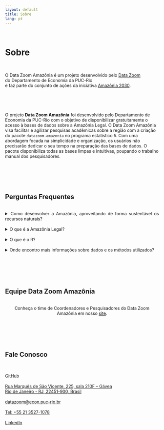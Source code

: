 ```yaml
---
layout: default
title: Sobre
lang: pt
---
```


<link rel="stylesheet" href="style.css">

<br>

<h1 class="title-about">Sobre</h1>

<br>

<div class="capa_sobre">
  <div class="capa_sobre_content">
      <p>O Data Zoom Amazônia é um projeto desenvolvido pelo <a rel="noreferrer noopener" 
        href="http://www.econ.puc-rio.br/datazoom/index.html" 
        target="_blank">Data Zoom</a><br> do Departamento de Economia da PUC-Rio<br> e faz parte do conjunto de ações da
        iniciativa <a rel="noreferrer noopener"
        href="https://amazonia2030.org.br/" target="_blank">Amazônia 2030</a>.
      </p>
  </div>  
</div>
<br>
<br>
<br>

<div class="texto_livre">
  <p>O projeto <strong>Data Zoom Amazônia</strong> foi desenvolvido pelo Departamento de Economia da PUC-Rio com o objetivo de disponibilizar gratuitamente o acesso à bases de dados
    sobre a Amazônia Legal. O Data Zoom Amazônia visa facilitar e agilizar pesquisas acadêmicas sobre a região com a criação do pacote <code>datazoom.amazonia</code> no programa
    estatístico <code>R</code>. Com uma abordagem focada na simplicidade e organização, os usuários não precisarão dedicar o seu tempo na preparação das bases de dados. O pacote
    disponibiliza todas as bases limpas e intuitivas, poupando o trabalho manual dos pesquisadores.</p>
</div>
<br>
<br>
<br>
<br>

<div class="FAQ">
<h2 class="fale_conosco">Perguntas Frequentes</h2></div><br>
<div class="contato" style="text-align:justify">
<details>
  <summary>Como desenvolver a Amazônia, aproveitando de forma sustentável os recursos naturais?</summary>
  <p><br>Para responder a essa pergunta, quatro reconhecidas organizações de pesquisa brasileiras se juntaram para fazer o mais completo plano de ações para a Amazônia dar um salto de desenvolvimento humano e econômico preservando seus recursos naturais até 2030. Trata-se do projeto <a href="https://amazonia2030.org.br/" target="_blank">Amazônia 2030</a>.<br><br>
    
    O projeto é uma iniciativa conjunta do <a href="https://imazon.org.br/" target="_blank">Instituto do Homem e do Meio Ambiente da Amazônia (Imazon)</a> e do <a href="https://centroamazonia.org.br/" target="_blank">Centro de Empreendedorismo da Amazônia</a>, ambos situados em Belém, com a <a href="https://www.climatepolicyinitiative.org/" target="_blank">Climate Policy Initiative (CPI)</a> e o <a href="https://www.econ.puc-rio.br/" target="_blank">Departamento de Economia da PUC-Rio</a>, localizados no Rio de Janeiro.<br><br>
    
    Pesquisadores têm gerado conhecimento a partir de estudos empíricos, análises da literatura acadêmica e consultas documentais, bem como das experiências dos povos da floresta, empresários, empreendedores e agentes públicos, entre outras fontes. Esses documentos reunirão recomendações práticas, que poderão ser aplicadas por agentes privados e públicos.</p>
</details><br>

<details>
  <summary>O que é a Amazônia Legal?</summary>
  <p><br>A Amazônia Legal é uma área que engloba nove estados do Brasil pertencentes à bacia Amazônica, instituído pelo governo federal via lei 1806/1953, reunindo regiões de idênticas características, com o intuito de melhor planejar o desenvolvimento socioeconômico da região amazônica.</p>
</details><br>
    
<details>
  <summary>O que é o R?</summary>
  <p><br>O <strong>R</strong> é uma linguagem de programação estatística e gráfica gratuita e colaborativa que vem se especializando na manipulação, análise e visualização de dados. A comunidade <strong>R</strong> é reconhecidamente ativa gerando funções através dos chamados pacotes. O <code>datazoom.amazonia</code> é um pacote no <strong>R</strong> que tem o intuito de facilitar o download e limpeza de dados sobre a Amazônia brasileira.</p>
</details><br>

<details>
  <summary>Onde encontro mais informações sobre dados e os métodos utilizados?</summary>
  <p><br>Saiba mais informações sobre os métodos utilizados pela nossa <a href="{{ site.baseurl }}/pt/codigos-e-dados">documentação completa</a>, ou pelo nosso <a href="https://github.com/datazoompuc/" target="_blank">GitHub</a>.</p>
</details><br>

</div>

<br>
<br>
<br>
<br>




<h2 class="fale_conosco">Equipe Data Zoom Amazônia</h2><br>
<div class="contato" style="text-align:center">Conheça o time de Coordenadores e Pesquisadores do Data Zoom Amazônia em nosso <a href="https://www.econ.puc-rio.br/datazoom/equipe.html" target=_blank>site</a>.
</div>
<br>
<br>
<br>
<br>
<br>

<h2 class="fale_conosco">Fale Conosco</h2><br>

<div class="contato">
  <p><a href="https://github.com/datazoompuc" target="_blank" rel="noreferrer noopener">GitHub</a><br><br>
    <a rel="noreferrer noopener" href="https://goo.gl/maps/9boi7X8siQfE3j8DA" data-type="URL" data-id="https://goo.gl/maps/9boi7X8siQfE3j8DA" target="_blank">
    Rua Marquês de São Vicente, 225, sala 210F &#8211; Gávea<br>
    Rio de Janeiro - RJ, 22451-900, Brasil</a><br><br>
    <a href="mailto:datazoom@econ.puc-rio.br">datazoom@econ.puc-rio.br</a><br><br>
    <a href="tel:+552135271078">Tel: +55 21 3527-1078</a><br><br>
    <a href="https://www.linkedin.com/company/data-zoom/" target="_blank" rel="noreferrer noopener">LinkedIn</a>
  </p>

<br>
<br>
<br>
<br>
